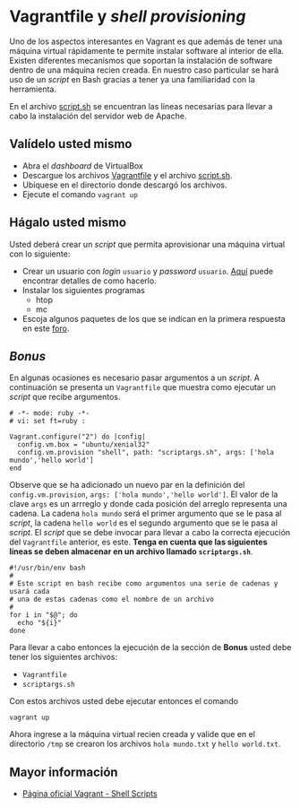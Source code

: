 # Vagrantfile y *shell provisioning*

Uno de los aspectos interesantes en Vagrant es que además de tener una máquina virtual rápidamente te permite instalar software al interior de ella.
Existen diferentes mecanismos que soportan la instalación de software dentro de una máquina recien creada. 
En nuestro caso particular se hará uso de un *script* en Bash gracias a tener ya una familiaridad con la herramienta.

En el archivo [script.sh](script.sh) se encuentran las líneas necesarias para llevar a cabo la instalación del servidor web de Apache.

## Valídelo usted mismo

* Abra el *dashboard* de VirtualBox
* Descargue los archivos [Vagrantfile](https://raw.githubusercontent.com/josanabr/vagrant/master/shellprovisioning/Vagrantfile) y el archivo [script.sh](https://raw.githubusercontent.com/josanabr/vagrant/master/shellprovisioning/script.sh).
* Ubíquese en el directorio donde descargó los archivos.
* Ejecute el comando `vagrant up`

## Hágalo usted mismo

Usted deberá crear un *script* que permita aprovisionar una máquina virtual con lo siguiente:

* Crear un usuario con *login* `usuario` y *password* `usuario`. [Aquí](https://askubuntu.com/questions/94060/run-adduser-non-interactively) puede encontrar detalles de como hacerlo.
* Instalar los siguientes programas
  * htop
  * mc
* Escoja algunos paquetes de los que se indican en la primera respuesta en este [foro](https://askubuntu.com/questions/151440/important-things-to-do-after-installing-ubuntu-server).

## *Bonus*

En algunas ocasiones es necesario pasar argumentos a un *script*. 
A continuación se presenta un `Vagrantfile` que muestra como ejecutar un *script* que recibe argumentos.

```
# -*- mode: ruby -*-
# vi: set ft=ruby :

Vagrant.configure("2") do |config|
  config.vm.box = "ubuntu/xenial32"
  config.vm.provision "shell", path: "scriptargs.sh", args: ['hola mundo','hello world']
end
```

Observe que se ha adicionado un nuevo par en la definición del `config.vm.provision`, `args: ['hola mundo','hello world']`.
El valor de la clave `args` es un arrreglo y donde cada posición del arreglo representa una cadena. La cadena `hola mundo` será el primer argumento que se le pasa al *script*, la cadena `hello world` es el segundo argumento que se le pasa al *script*.
El *script* que se debe invocar para llevar a cabo la correcta ejecución del `Vagrantfile` anterior, es este. **Tenga en cuenta que las siguientes líneas se deben almacenar en un archivo llamado `scriptargs.sh`**.

```
#!/usr/bin/env bash
#
# Este script en bash recibe como argumentos una serie de cadenas y usará cada
# una de estas cadenas como el nombre de un archivo
#
for i in "$@"; do
  echo "${i}"
done
```

Para llevar a cabo entonces la ejecución de la sección de **Bonus** usted debe tener los siguientes archivos:

* `Vagrantfile`
* `scriptargs.sh`

Con estos archivos usted debe ejecutar entonces el comando

```
vagrant up
```

Ahora ingrese a la máquina virtual recien creada y valide que en el directorio `/tmp` se crearon los archivos `hola mundo.txt` y `hello world.txt`.

## Mayor información

* [Página oficial Vagrant - Shell Scripts](https://www.vagrantup.com/docs/provisioning/shell.html)
